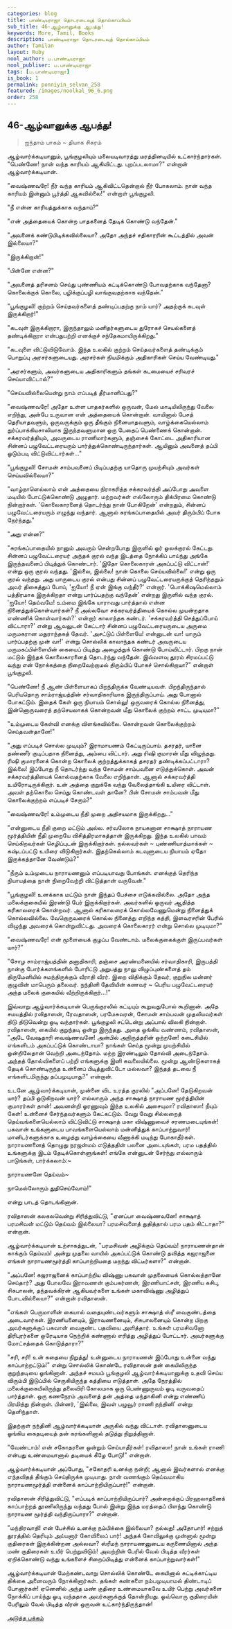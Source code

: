 ```yaml
---
categories: blog
title: பாண்டியராஜா தொடரடைவுத் தொல்காப்பியம்
sub_title: 46-ஆழ்வானுக்கு ஆபத்து!
keywords: More, Tamil, Books
description: பாண்டியராஜா தொடரடைவுத் தொல்காப்பியம்
author: Tamilan
layout: Ruby
nool_author: ப.பாண்டியராஜா
nool_publiser: ப.பாண்டியராஜா
tags: [ப.பாண்டியராஜா]
is_book: 1
permalink: ponniyin_selvan_258
featured: /images/noolkal_96_6.png
order: 258
---
```



## 46-ஆழ்வானுக்கு ஆபத்து!

> ஐந்தாம் பாகம் ~ தியாக சிகரம்

ஆழ்வார்க்கடியானும், பூங்குழலியும் மலையடிவாரத்து மரத்தினடியில் உட்கார்ந்தார்கள். "பெண்ணே! நான் வந்த காரியம் ஆகிவிட்டது. புறப்படலாமா?" என்றான் ஆழ்வார்க்கடியான்.

"வைஷ்ணவரே! நீர் வந்த காரியம் ஆகிவிட்டதென்றால் நீர் போகலாம். நான் வந்த காரியம் இன்னும் பூர்த்தி ஆகவில்லை!" என்றாள் பூங்குழலி.

"நீ என்ன காரியத்துக்காக வந்தாய்?"

"என் அத்தையைக் கொன்ற பாதகனைத் தேடிக் கொண்டு வந்தேன்."

"அவனைக் கண்டுபிடிக்கவில்லையா? அதோ அந்தச் சதிகாரரின் கூட்டத்தில் அவன் இல்லையா?"

"இருக்கிறான்!"

"பின்னே என்ன?"

"அவனைத் தரிசனம் செய்து புண்ணியம் கட்டிக்கொண்டு போவதற்காக வந்தேனா? கொலைக்குக் கொலை, பழிக்குப்பழி வாங்குவதற்காக வந்தேன்."

"பூங்குழலி! குற்றம் செய்தவர்களைத் தண்டிப்பதற்கு நாம் யார்? அதற்குக் கடவுள் இருக்கிறார்!"

"கடவுள் இருக்கிறாரா, இருந்தாலும் மனிதர்களுடைய துரோகச் செயல்களைத் தண்டிக்கிறாரா என்பதுபற்றி எனக்குச் சந்தேகமாயிருக்கிறது."

"கடவுளை விட்டுவிடுவோம். இந்த உலகில் குற்றம் செய்தவர்களைத் தண்டிக்கும் பொறுப்பு அரசர்களுடையது. அரசர்கள் நியமிக்கும் அதிகாரிகள் செய்ய வேண்டியது."

"அரசர்களும், அவர்களுடைய அதிகாரிகளும் தங்கள் கடமையைச் சரிவரச் செய்யாவிட்டால்?"

"செய்யவில்லையென்று நாம் எப்படித் தீர்மானிப்பது?"

"வைஷ்ணவரே! அதோ உள்ள பாதகர்களில் ஒருவன், மேல் மாடியிலிருந்து வேலை எறிந்து, அன்பே உருவான என் அத்தையைக் கொன்றான். வாயினால் பேசத் தெரியாதவளும், ஒருவருக்கும் ஒரு தீங்கும் நினையாதவளும், வாழ்க்கையெல்லாம் துர்ப்பாக்கியசாலியாக இருந்தவளுமான ஒரு பேதைப் பெண்ணைக் கொன்றான். சக்கரவர்த்தியும், அவருடைய ராணிமார்களும், தஞ்சைக் கோட்டை அதிகாரியான சின்னப் பழுவேட்டரையரும் பார்த்துக்கொண்டிருந்தார்கள். ஆயினும் அவனைத் தப்பி ஓடும்படி விட்டுவிட்டார்கள்..."

"பூங்குழலி! சோமன் சாம்பவனைப் பிடிப்பதற்கு யாதொரு முயற்சியும் அவர்கள் செய்யவில்லையா?"

"வாழ்நாளெல்லாம் என் அத்தையை நிராகரித்த சக்கரவர்த்தி அப்போது அவளை மடியில் போட்டுக்கொண்டு அழுதார். மற்றவர்கள் எல்லோரும் திக்பிரமை கொண்டு நின்றார்கள். 'கொலைகாரனைத் தொடர்ந்து நான் போகிறேன்' என்றதும், சின்னப் பழுவேட்டரையரும் எழுந்து வந்தார். ஆனால் சுரங்கப்பாதையில் அவர் திரும்பிப் போக நேர்ந்தது."

"அது என்ன?"

"சுரங்கப்பாதையில் நானும் அவரும் சென்றபோது இருளில் ஓர் ஓலக்குரல் கேட்டது. சின்னப் பழுவேட்டரையர் அந்தக் குரல் வந்த இடத்தை நோக்கிப் பாய்ந்து அங்கே இருந்தவனைப் பிடித்துக் கொண்டார். 'இதோ கொலைகாரன் அகப்பட்டு விட்டான்!' என்று ஒரு குரல் வந்தது. 'இல்லை, இல்லை! நான் கொலை செய்யவில்லை!' என்று ஒரு குரல் வந்தது. அது யாருடைய குரல் என்பது சின்னப் பழுவேட்டரையருக்குத் தெரிந்ததும் அவர் திகைத்துப் போய், 'ஐயோ! நீ ஏன் இங்கு வந்தீர்?' என்றார். 'பொக்கிஷமெல்லாம் பத்திரமாக இருக்கிறதா என்று பார்ப்பதற்கு வந்தேன்' என்றது இருளில் வந்த குரல். 'ஐயோ! தெய்வமே! உம்மை இங்கே யாராவது பார்த்தால் என்ன நினைத்துக்கொள்வார்கள்? நீ அல்லவோ சக்கரவர்த்தியைக் கொல்ல முயன்றதாக எண்ணிக் கொள்வார்கள்?' என்றார் காலாந்தக கண்டர். 'சக்கரவர்த்தி செத்துப்போய் விட்டாரா?' என்று ஆவலுடன் கேட்டார் சின்னப் பழுவேட்டரையருடைய அருமை மருமகரான மதுராந்தகத் தேவர். 'அசட்டுப் பிள்ளையே! என்னுடன் வா! யாரும் பார்ப்பதற்கு முன் வா!' என்று சொல்லிக் காலாந்தக கண்டர் அவருடைய மருமகப்பிள்ளையின் கையைப் பிடித்து அழைத்துக் கொண்டு போய்விட்டார். பிறகு நான் மட்டும் இந்தக் கொலைகாரனைத் தொடர்ந்து வந்தேன். இவ்வளவு தூரம் சிரமப்பட்டு வந்து என் நோக்கத்தை நிறைவேற்றாமல் திரும்பிப் போகச் சொல்கிறாயா?" என்றாள் பூங்குழலி.

"பெண்ணே! நீ ஆண் பிள்ளையாகப் பிறந்திருக்க வேண்டியவள். பிறந்திருந்தால் பெரியதொரு சாம்ராஜ்யத்தின் சர்வாதிகாரியாக இருந்திருப்பாய். அது போனால் போகட்டும். இதைக் கேள் ஒரு நியாயம் சொல்லு! ஒருவரைக் கொல்ல நினைத்து, இன்னொருவரைத் தற்செயலாகக் கொன்றவன் மீது கொலைக் குற்றம் சாட்ட முடியுமா?"

"உம்முடைய கேள்வி எனக்கு விளங்கவில்லை. கொன்றவன் கொலைக்குற்றம் செய்தவன்தானே!"

"அது எப்படிச் சொல்ல முடியும்? இராமாயணம் கேட்டிருப்பாய். தசரதர், யானை தண்ணீர் குடிப்பதாக நினைத்து, அம்பை விட்டார். அது ரிஷி குமாரன் மீது விழுந்தது. ரிஷி குமாரனைக் கொன்ற கொலைக் குற்றத்துக்காகத் தசரதர் தண்டிக்கப்பட்டாரா? இல்லை! இப்போது நீ தொடர்ந்து வந்த சோமன் சாம்பவனை எடுத்துக்கொள். அவன் சக்கரவர்த்தியைக் கொல்வதற்காக வேலை எறிந்தான். ஆனால் சக்கரவர்த்தி உயிரோடிருக்கிறார். உன் அத்தை குறுக்கே வந்து வேலைத்தாங்கி உயிரை விட்டாள். அவள் தற்கொலை செய்து கொண்டவள் தானே? பின் சோமன் சாம்பவன் மீது கொலைக்குற்றம் எப்படிச் சேரும்?"

"வைஷ்ணவரே! உம்முடைய நீதி முறை அதிசயமாக இருக்கிறது..."

"என்னுடைய நீதி குறை மட்டும் அல்ல. சர்வலோக நாயகனான சாக்ஷாத் நாராயண மூர்த்தியின் நீதி முறையே விசித்திரமாகத்தான் இருக்கிறது. இந்த உலகில் பாவம் செய்கிறவர்கள் செழிப்புடன் இருக்கிறார்கள். நல்லவர்கள் ~ புண்ணியாத்மாக்கள் ~ கஷ்டப்பட்டு உயிரை விடுகிறார்கள். இதற்கெல்லாம் கடவுளுடைய நியாயம் ஏதோ இருக்கத்தானே வேண்டும்?"

"நீரும் உம்முடைய நாராயணனும் எப்படியாவது போங்கள். எனக்குத் தெரிந்த நியாயத்தை நான் நிறைவேற்றி விட்டுத்தான் வருவேன்."

"பூங்குழலி! உனக்காக மட்டும் நான் இந்தப் பேச்சை எடுக்கவில்லை. அதோ அந்த மலைக்குகையில் இரண்டு பேர் இருக்கிறார்கள். அவர்களில் ஒருவர் ஆதித்த கரிகாலரைக் கொன்றவர். ஆனால் கரிகாலரைக் கொல்லவேணுமென்று நினைத்துக் கொல்லவில்லை. வேறொருவரைக் கொல்ல நினைத்து எறிந்த கத்தி, இளவரசரின் பேரில் விழுந்து அவரைக் கொன்றுவிட்டது. அவரைக் கொலைகாரர் என்று சொல்ல முடியுமா?"

"வைஷ்ணவரே! என் மூளையைக் குழப்ப வேண்டாம். மலைக்குகைக்குள் இருப்பவர்கள் யார்?"

"சோழ சாம்ராஜ்யத்தின் தனாதிகாரி, தஞ்சை அரண்மனையில் சர்வாதிகாரி, இருபத்தி நான்கு போர்க்களங்களில் போரிட்டு அறுபத்து நாலு விழுப்புண்களைத் தம் திருமேனியில் சுமந்திருக்கும் வீராதி வீரர். இறை விதிக்கும் தேவர், குறுநில மன்னர் குழுவின் மாபெரும் தலைவர். நந்தினி தேவியின் கணவர் ~ பெரிய பழுவேட்டரையர் அந்த மலைக் குகையில் வீற்றிருக்கிறார்...!"

இவ்வாறு ஆழ்வார்க்கடியான் பெருங்குரலில் கட்டியும் கூறுவதுபோல் கூறினான். அதே சமயத்தில் ரவிதாஸன், ரேவதாஸன், பரமேசுவரன், சோமன் சாம்பவன் முதலியவர்கள் திடு திடுவென்று ஓடி வந்தார்கள். பூங்குழலி சட்டென்று அப்பால் விலகி நின்றாள். ரவிதாஸன், கையில் குறுந்தடி ஒன்று இருந்தது. அதை ஓங்கிய வண்ணம், ரவிதாஸன், "அடே வேஷதாரி வைஷ்ணவனே! அன்பில் அநிருத்தரின் ஒற்றனே! கடைசியில் எங்களிடம் அகப்பட்டுக் கொண்டாயா? நாங்கள் செய்த மூன்று முயற்சியில் ஒன்றிலேதான் வெற்றி அடைந்தோம். மற்ற இரண்டிலும் தோல்வி அடைந்தோம். அந்தத் தோல்விகளைப் பற்றி எங்களுக்கு இனி கவலையில்லை. மூன்று ஆண்டுகளாகத் தேடிக் கொண்டிருந்த உன்னைப் பிடித்துவிட்டோ மல்லவா? இந்தத் தடவை நீ எங்களிடமிருந்து தப்பமுடியாது?" என்றான்.

உடனே ஆழ்வார்க்கடியான், முன்னை விட உரத்த குரலில் "அப்பனே! தேடுகிறவன் யார்? தப்பி ஓடுகிறவன் யார்? எல்லாரும் அந்த சாக்ஷாத் நாராயண மூர்த்தியின் குமாரர்கள் தான்! அவனன்றி ஓரணுவும் இந்த உலகில் அசையுமா? ரவிதாஸா! நீயும் கேள்! உன்னைச் சேர்ந்தவர்களும் கேட்கட்டும். வேறு வேறு சில்லறைத் தெய்வங்களையெல்லாம் விட்டுவிட்டு சாக்ஷாத் மகா விஷ்ணுவைச் சரணமடையுங்கள்! பகவான் உங்களுடைய பாவங்களையெல்லாம் மன்னித்துக் காப்பாற்றுவார்! மானிடர்களுக்காக உழைத்து வாழ்க்கையை வீணாக்கி மடிந்து போகாதீர்கள். நாராயணனைத் தொழுது நரஜன்மம் எடுத்ததின் பலனை அடையுங்கள், பரம பதத்தில் உங்களுக்கு இடம் தேடிக்கொள்ளுங்கள்! எங்கே என்னுடன் சேர்ந்து எல்லாரும் பாடுங்கள், பார்க்கலாம்:~

நாராயணனே தெய்வம்~

நாமெல்லோரும் துதிசெய்வோம்!"

என்று பாடத் தொடங்கினான்.

ரவிதாஸன் கலகலவென்று சிரித்துவிட்டு, "ஏனப்பா வைஷ்ணவனே! சாக்ஷாத் பரமசிவன் மட்டும் தெய்வம் இல்லையா? பரமசிவனைத் துதித்தால் பரம பதம் கிட்டாதா?" என்றான்.

ஆழ்வார்க்கடியான் உற்சாகத்துடன், "பரமசிவன் அழிக்கும் தெய்வம்! நாராயணன்தான் காக்கும் தெய்வம்! அன்று முதலை வாயில் அகப்பட்டுக் கொண்டு தவித்த கஜராஜனை எங்கள் நாராயணமூர்த்தி காப்பாற்றியதை மறந்து விட்டீர்களா?" என்றான்.

"அப்பனே! கஜராஜனைக் காப்பாற்றிய விஷ்ணு பகவான் முதலையைக் கொல்லத்தானே செய்தார்? அது போலவே இராவணன் கும்பகர்ணன், இரணியாட்சன், இரணிய கசிபு, சிசுபாலன், தந்தவக்கிரன் ஆகியவர்களை உங்கள் மகாவிஷ்ணு அழித்துப் போடவில்லையா?" என்றான் ரவிதாஸன்.

"எங்கள் பெருமாளின் கையால் வதையுண்டவர்களும் சாக்ஷாத் ஸ்ரீ வைகுண்டத்தை அடைவார்கள். இரணியனையும், இராவணனையும், சிசுபாலனையும் கொன்ற பிறகு அவர்களுக்குப் பகவான் வைகுண்ட பதவியை அளித்தார். உங்கள் பரமசிவனோ திரிபுரர்களை ஒரேடியாக நெற்றிக் கண்ணால் எரித்து அழித்துப் போட்டார். அவர்களுக்கு மோட்சத்தைக் கொடுத்தாரா?"

"சரி, சரி! உன் கதையை நிறுத்து! உன்னுடைய நாராயணன் இப்போது உன்னை வந்து காப்பாற்றட்டும்!" என்று சொல்லிக் கொண்டே ரவிதாஸன் தன் கையிலிருந்த குறுந்தடியை ஓங்கினான். அந்தச் சமயம் பூங்குழலி ஆழ்வார்க்கடியானுக்கு உதவி செய்ய விரும்பி இடுப்பில் செருகியிருந்த கத்தியை எடுத்தாள். அதே நேரத்தில் மலைக்குகையிலிருந்து தலைவிரி கோலமாக ஒரு பெண்ணுருவம் ஓடி வருவதைப் பார்த்தாள். ஒரு கணநேரம் அவளைத் தன் அத்தை மந்தாகினி என்று எண்ணிப் பிரமித்து நின்றாள். பின்னர், 'இல்லை, இவள் பழுவூர் ராணி நந்தினி' என்று தெளிந்தாள்.

இதற்குள் நந்தினி ஆழ்வார்க்கடியான் அருகில் வந்து விட்டாள். ரவிதாஸனுடைய ஓங்கிய கைதடியைத் தன் கரங்களினால் தடுத்து நிறுத்தினாள்.

"வேண்டாம்! என் சகோதரனை ஒன்றும் செய்யாதீர்கள்! ரவிதாஸா! நான் உங்கள் ராணி என்பது உண்மையானால் தடியைக் கீழே போடு!" என்றாள்.

ஆழ்வார்க்கடியான் அப்போது, "சகோதரி உனக்கு நன்றி; ஆனால் இவர்களால் எனக்கு எந்தவிதத் தீங்கும் செய்திருக்க முடியாது. நான் வணங்கும் தெய்வமாகிய நாராயணமூர்த்தி என்னைக் காப்பாற்றியிருப்பார்!" என்றான்.

ரவிதாஸன் சிரித்துவிட்டு, "எப்படிக் காப்பாற்றியிருப்பார்? அன்றைக்குப் பிரஹலாதனைக் காப்பாற்றத் தூணிலிருந்து வந்தது போல் இன்று இந்த மரத்தைப் பிளந்து கொண்டு நாராயண மூர்த்தி வந்திருப்பாரா?" என்றான்.

"மந்திரவாதி! என் பேச்சில் உனக்கு நம்பிக்கை இல்லையா? நல்லது! அதோபார்! சற்றுத் தூரத்தில் தெரியும் அய்யனார் கோவிலைப் பார்! அந்தக் கோவிலுக்கு முன்னால் மூன்று குதிரைகள் இருக்கின்றன அல்லவா? ஸ்ரீமந் நாராயணனுடைய கருணையினால் அந்த மண் குதிரைகள் உயிர் பெற்றுவிடும்! அவற்றின் பேரில் வேல் பிடித்த வீரர்கள் ஏறிக்கொண்டு வந்து உங்களைச் சிறைப்பிடித்து என்னைக் காப்பாற்றுவார்கள்!"

ஆழ்வார்க்கடியான் மேற்கண்டவாறு சொல்லிக் கொண்டே கையினால் சுட்டிக்காட்டிய திக்கை அனைவரும் நோக்கினார்கள். தங்கள் கண்களை நம்பமுடியாமல் திண்டாடிப் போனார்கள்! ஏனெனில் அந்த மண் குதிரை உண்மையாகவே உயிர் பெற்று அவர்களை நோக்கிப் பாய்ந்து ஓடி வந்ததாக அவர்களுக்குத் தோன்றியது. ஒவ்வொரு குதிரையின் பேரிலும் வேல் பிடித்த வீரன் ஒருவன் உட்கார்ந்திருந்தான்!

[அடுத்த பக்கம்](ponniyin_selvan_259)